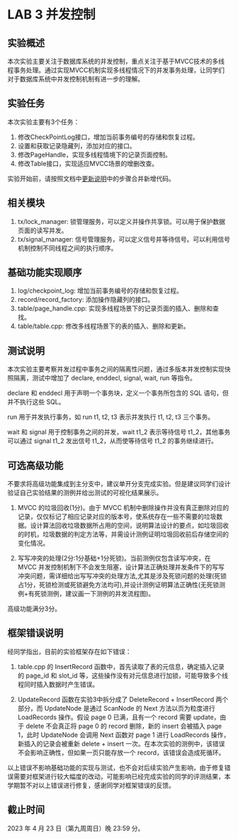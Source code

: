 # LAB 3 并发控制

## 实验概述

本次实验主要关注于数据库系统的并发控制，重点关注于基于MVCC技术的多线程事务处理。通过实现MVCC机制实现多线程情况下的并发事务处理，让同学们对于数据库系统中并发控制机制有进一步的理解。

## 实验任务

本次实验主要有3个任务：
1. 修改CheckPointLog接口，增加当前事务编号的存储和恢复过程。
1. 设置和获取记录隐藏列，添加对应的接口。
2. 修改PageHandle，实现多线程情境下的记录页面控制。
3. 修改Table接口，实现适应MVCC场景的增删改查。

实验开始前，请按照文档中[更新说明](https://thu-db.github.io/dbtrain-tutorial/intro.html#%E6%9B%B4%E6%96%B0%E8%AF%B4%E6%98%8E)中的步骤合并新增代码。

## 相关模块

1. tx/lock_manager: 锁管理服务，可以定义并操作共享锁。可以用于保护数据页面的读写并发。
2. tx/signal_manager: 信号管理服务，可以定义信号并等待信号。可以利用信号机制控制不同线程之间的执行顺序。

## 基础功能实现顺序

1. log/checkpoint_log: 增加当前事务编号的存储和恢复过程。
2. record/record_factory: 添加操作隐藏列的接口。
3. table/page_handle.cpp: 实现多线程场景下的记录页面的插入、删除和查找。
4. table/table.cpp: 修改多线程场景下的表的插入、删除和更新。

## 测试说明

本次实验主要考察并发过程中事务之间的隔离性问题，通过多版本并发控制实现快照隔离，测试中增加了 declare, enddecl, signal, wait, run 等指令。

declare 和 enddecl 用于声明一个事务块，定义一个事务所包含的 SQL 语句，但并不执行这些 SQL。

run 用于并发执行事务，如 run t1, t2, t3 表示并发执行 t1, t2, t3 三个事务。

wait 和 signal 用于控制事务之间的并发，wait t1_2 表示等待信号 t1_2，其他事务可以通过 signal t1_2 发出信号 t1_2，从而使等待信号 t1_2 的事务继续进行。

## 可选高级功能

不要求将高级功能集成到主分支中，建议单开分支完成实验。但是建议同学们设计验证自己实验结果的测例并给出测试的可视化结果展示。

1. MVCC 的垃圾回收(1分)。由于 MVCC 机制中删除操作并没有真正删除对应的记录，仅仅标记了相应记录对应的版本号，使系统存在一些不需要的垃圾数据。设计算法回收垃圾数据所占用的空间，说明算法设计的要点，如垃圾回收的时机，垃圾数据的判定方法等，并需设计测例证明垃圾回收前后存储空间的变化情况。

2. 写写冲突的处理(2分:1分基础+1分死锁)。当前测例仅包含读写冲突，在 MVCC 并发控制机制下不会发生阻塞，设计算法正确处理并发条件下的写写冲突问题，需详细给出写写冲突的处理方法,尤其是涉及死锁问题的处理(死锁占1分，死锁检测或死锁避免方法均可),并设计测例证明算法正确性(无死锁测例+有死锁测例，建议画一下测例的并发流程图)。

高级功能满分3分。

## 框架错误说明

经同学指出，目前的实验框架存在如下错误：

1. table.cpp 的 InsertRecord 函数中，首先读取了表的元信息，确定插入记录的 page_id 和 slot_id 等，这些操作没有对元信息进行加锁，可能导致多个线程同时插入数据时产生错误。

2. UpdateRecord 函数在实验3中拆分成了 DeleteRecord + InsertRecord 两个部分，而 UpdateNode 是通过 ScanNode 的 Next 方法以页为粒度进行 LoadRecords 操作。假设 page 0 已满，且有一个 record 需要 update，由于 delete 不会真正将 page 0 的 record 删除，新的 insert 会被插入 page 1，此时 UpdateNode 会调用 Next 函数对 page 1 进行 LoadRecords 操作，新插入的记录会被重新 delete + insert 一次。在本次实验的测例中，该错误不会影响正确性，但如果一页只能存放一个 record，该错误会造成死循环。

以上错误不影响基础功能的实现与测试，也不会对后续实验产生影响，由于修复错误需要对框架进行较大幅度的改动，可能影响已经完成实验的同学的评测结果，本学期暂不对以上错误进行修复，感谢同学对框架错误的反馈。

## 截止时间

2023 年 4 月 23 日（第九周周日）晚 23:59 分。
